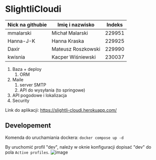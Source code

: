 # SlightliCloudi
| Nick na githubie | Imię i nazwisko    | Indeks |
|------------------|--------------------|--------|
| mmalarski        | Michał Malarski    | 229951 |
| Hanna-J-K        | Hanna Kraska       | 229925 |
| Daxir            | Mateusz Roszkowski | 229990 |
| kwisnia          | Kacper Wiśniewski  | 230037 |

1. Baza + deploy
    1. ORM
2. Maile
   1. server SMTP
   2. API do wysyłania (to springowe)
3. API pogodowe i lokalizacja
4. Security
    
Link do aplikacji: https://slightli-cloudi.herokuapp.com/

## Developement
Komenda do uruchamiania dockera:
    ```docker compose up -d```
    
   
By uruchomić profil "dev", należy w oknie konfiguracji dopisać "dev" do pola `Active profiles`.
![image](https://user-images.githubusercontent.com/61986363/163808616-731b4eeb-66fe-47f1-a485-5363580356c0.png)

